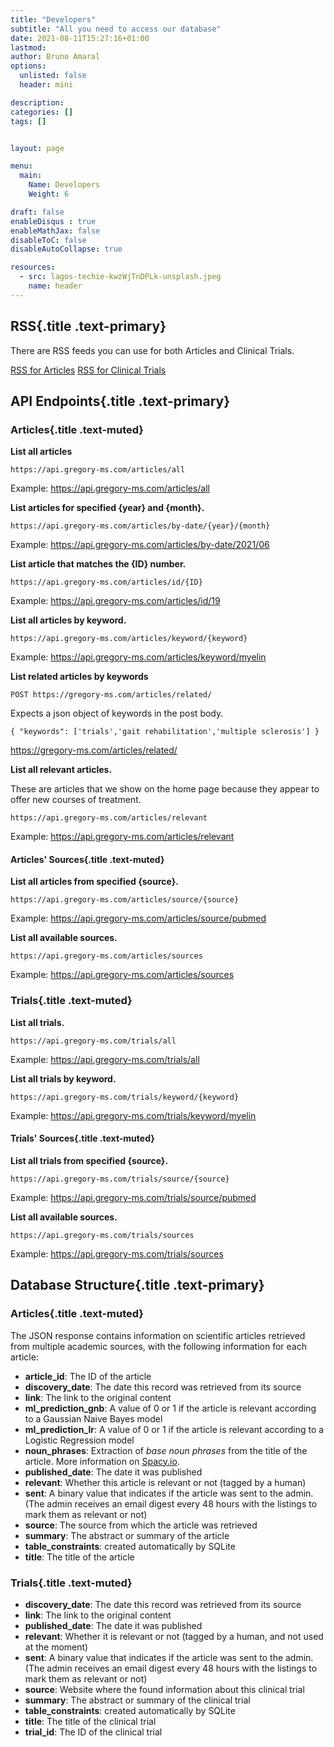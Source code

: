 ```yaml
---
title: "Developers"
subtitle: "All you need to access our database"
date: 2021-08-11T15:27:16+01:00
lastmod: 
author: Bruno Amaral
options:
  unlisted: false
  header: mini

description: 
categories: []
tags: []


layout: page

menu:
  main:
    Name: Developers
    Weight: 6

draft: false
enableDisqus : true
enableMathJax: false
disableToC: false
disableAutoCollapse: true

resources:
  - src: lagos-techie-kwzWjTnDPLk-unsplash.jpeg
    name: header
---
```


<div class="col-md-6 mx-auto">

## RSS{.title .text-primary}

There are RSS feeds you can use for both Articles and Clinical Trials.

<a class="btn btn-outline-primary" href="/articles/index.xml"><i class="fas fa-rss"></i> RSS for Articles</a> <a class="btn btn-outline-primary" href="/trials/index.xml"><i class="fas fa-rss"></i> RSS for Clinical Trials</a>


## API Endpoints{.title .text-primary}


### Articles{.title .text-muted}

**List all articles**

`https://api.gregory-ms.com/articles/all`

Example: <a href="https://api.gregory-ms.com/articles/all">https://api.gregory-ms.com/articles/all</a>

**List articles for specified {year} and {month}.**    

`https://api.gregory-ms.com/articles/by-date/{year}/{month}`

Example: <a href="https://api.gregory-ms.com/articles/by-date/2021/06">https://api.gregory-ms.com/articles/by-date/2021/06</a>

**List article that matches the {ID} number.**    

`https://api.gregory-ms.com/articles/id/{ID}`


Example: <a href="https://api.gregory-ms.com/articles/id/19">https://api.gregory-ms.com/articles/id/19</a>

**List all articles by keyword.**    

`https://api.gregory-ms.com/articles/keyword/{keyword}`


Example: <a href="https://api.gregory-ms.com/articles/keyword/myelin">https://api.gregory-ms.com/articles/keyword/myelin</a>

**List related articles by keywords**

`POST https://gregory-ms.com/articles/related/`

Expects a json object of keywords in the post body. 

```
{ "keywords": ['trials','gait rehabilitation','multiple sclerosis'] }
```


https://gregory-ms.com/articles/related/

**List all relevant articles.**    

These are articles that we show on the home page because they appear to offer new courses of treatment.

`https://api.gregory-ms.com/articles/relevant`

Example: <a href="https://api.gregory-ms.com/articles/relevant">https://api.gregory-ms.com/articles/relevant</a>

#### Articles' Sources{.title .text-muted}

**List all articles from specified {source}.**

`https://api.gregory-ms.com/articles/source/{source}`


Example: <a href="https://api.gregory-ms.com/articles/source/pubmed">https://api.gregory-ms.com/articles/source/pubmed</a>

**List all available sources.**

`https://api.gregory-ms.com/articles/sources`

Example: <a href="https://api.gregory-ms.com/articles/sources">https://api.gregory-ms.com/articles/sources</a>

### Trials{.title .text-muted}

**List all trials.**    

`https://api.gregory-ms.com/trials/all`

Example: <a href="https://api.gregory-ms.com/trials/all">https://api.gregory-ms.com/trials/all</a>

**List all trials by keyword.**    

`https://api.gregory-ms.com/trials/keyword/{keyword}`

Example: <a href="https://api.gregory-ms.com/trials/keyword/myelin">https://api.gregory-ms.com/trials/keyword/myelin</a>

#### Trials' Sources{.title .text-muted}

**List all trials from specified {source}.**    

`https://api.gregory-ms.com/trials/source/{source}`

Example: <a href="https://api.gregory-ms.com/trials/source/pubmed">https://api.gregory-ms.com/trials/source/pubmed</a>

**List all available sources.**    

`https://api.gregory-ms.com/trials/sources`

Example: <a href="https://api.gregory-ms.com/trials/sources">https://api.gregory-ms.com/trials/sources</a>

## Database Structure{.title .text-primary}

### Articles{.title .text-muted}

The JSON response contains information on scientific articles retrieved from multiple academic sources, with the following information for each article:

- **article_id**: The ID of the article
- **discovery_date**: The date this record was retrieved from its source
- **link**: The link to the original content
- **ml_prediction_gnb**: A value of 0 or 1 if the article is relevant according to a Gaussian Naive Bayes model
- **ml_prediction_lr**: A value of 0 or 1 if the article is relevant according to a Logistic Regression model
- **noun_phrases**: Extraction of _base noun phrases_ from the title of the article. More information on [Spacy.io](https://spacy.io/usage/linguistic-features#noun-chunks).
- **published_date**: The date it was published
- **relevant**: Whether this article is relevant or not (tagged by a human)
- **sent**: A binary value that indicates if the article was sent to the admin. (The admin receives an email digest every 48 hours with the listings to mark them as relevant or not)
- **source**: The source from which the article was retrieved
- **summary**: The abstract or summary of the article
- **table_constraints**: created automatically by SQLite
- **title**: The title of the article

### Trials{.title .text-muted}

- **discovery_date**: The date this record was retrieved from its source
- **link**: The link to the original content
- **published_date**: The date it was published
- **relevant**: Whether it is relevant or not (tagged by a human, and not used at the moment)
- **sent**: A binary value that indicates if the article was sent to the admin. (The admin receives an email digest every 48 hours with the listings to mark them as relevant or not)
- **source**: Website where the found information about this clinical trial
- **summary**: The abstract or summary of the clinical trial
- **table_constraints**: created automatically by SQLite
- **title**: The title of the clinical trial
- **trial_id**: The ID of the clinical trial

</div>